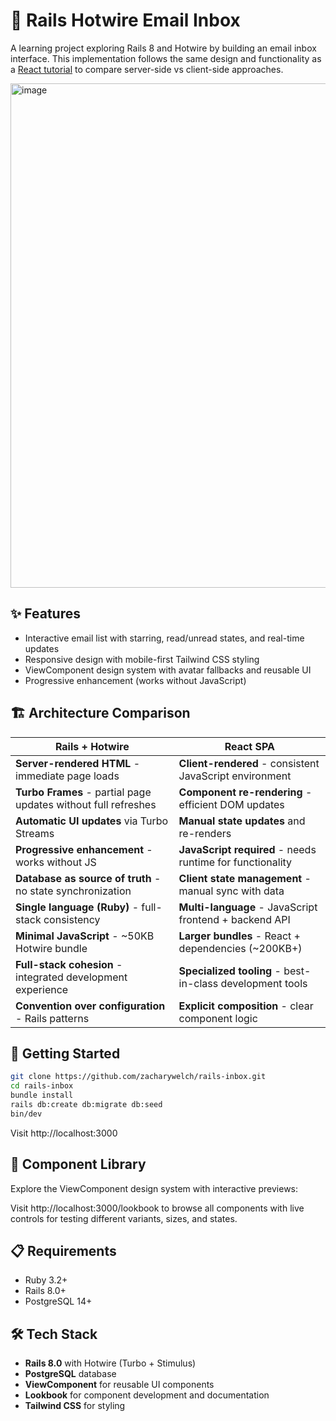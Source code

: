 # 📧 Rails Hotwire Email Inbox

A learning project exploring Rails 8 and Hotwire by building an email inbox interface. This implementation follows the same design and functionality as a [React tutorial](https://github.com/zacharywelch/inbox) to compare server-side vs client-side approaches.

<img width="1146" height="807" alt="image" src="https://github.com/user-attachments/assets/0eb215c3-512d-44ea-beab-b76eddf66cd0" />

## ✨ Features

- Interactive email list with starring, read/unread states, and real-time updates
- Responsive design with mobile-first Tailwind CSS styling
- ViewComponent design system with avatar fallbacks and reusable UI
- Progressive enhancement (works without JavaScript)

## 🏗️ Architecture Comparison

| Rails + Hotwire | React SPA |
|-----------------|-----------|
| **Server-rendered HTML** - immediate page loads | **Client-rendered** - consistent JavaScript environment |
| **Turbo Frames** - partial page updates without full refreshes | **Component re-rendering** - efficient DOM updates |
| **Automatic UI updates** via Turbo Streams | **Manual state updates** and re-renders |
| **Progressive enhancement** - works without JS | **JavaScript required** - needs runtime for functionality |
| **Database as source of truth** - no state synchronization | **Client state management** - manual sync with data |
| **Single language (Ruby)** - full-stack consistency | **Multi-language** - JavaScript frontend + backend API |
| **Minimal JavaScript** - ~50KB Hotwire bundle | **Larger bundles** - React + dependencies (~200KB+) |
| **Full-stack cohesion** - integrated development experience | **Specialized tooling** - best-in-class development tools |
| **Convention over configuration** - Rails patterns | **Explicit composition** - clear component logic |

## 🚀 Getting Started

```bash
git clone https://github.com/zacharywelch/rails-inbox.git
cd rails-inbox
bundle install
rails db:create db:migrate db:seed
bin/dev
```

Visit http://localhost:3000

## 🎨 Component Library

Explore the ViewComponent design system with interactive previews:

Visit http://localhost:3000/lookbook to browse all components with live controls for testing different variants, sizes, and states.

## 📋 Requirements

- Ruby 3.2+
- Rails 8.0+
- PostgreSQL 14+

## 🛠️ Tech Stack

- **Rails 8.0** with Hotwire (Turbo + Stimulus)
- **PostgreSQL** database
- **ViewComponent** for reusable UI components
- **Lookbook** for component development and documentation
- **Tailwind CSS** for styling
